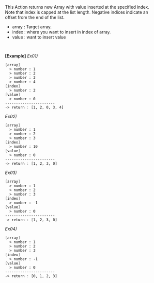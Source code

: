 This Action returns new Array with value inserted at the specified index.
Note that index is capped at the list length.
Negative indices indicate an offset from the end of the list.
- array : Target array.
- index : where you want to insert in index of array.
- value : want to insert value
<br/>

**[Example]**
*Ex01)*
```
[array]
  > number : 1
  > number : 2
  > number : 3
  > number : 4
[index]
  > number : 2
[value]
  > number : 0
-----------------------
-> return : [1, 2, 0, 3, 4]
```

*Ex02)*
```
[array]
  > number : 1
  > number : 2
  > number : 3
[index]
  > number : 10
[value]
  > number : 0
-----------------------
-> return : [1, 2, 3, 0]
```
*Ex03)*
```
[array]
  > number : 1
  > number : 2
  > number : 3
[index]
  > number : -1
[value]
  > number : 0
-----------------------
-> return : [1, 2, 3, 0]
```
*Ex04)*
```
[array]
  > number : 1
  > number : 2
  > number : 3
[index]
  > number : -1
[value]
  > number : 0
-----------------------
-> return : [0, 1, 2, 3]
```
